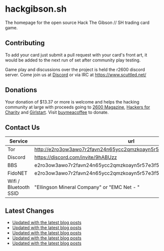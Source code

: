 # hackgibson.sh
The homepage for the open source Hack The Gibson // SH trading card game.


## Contributing

To add your card just submit a pull request with your card's front art, it would be added to the next run of set after community play testing.

Game play and discussions over the project is held the r2600 discord server. Come join us at [Discord](https://discord.com/invite/9hABUzz) or via IRC at https://www.scuttled.net/


## Donations

Your donation of $13.37 or more is welcome and helps the hacking community at large with proceeds going to [2600 Magazine](https://2600.com/), [Hackers for Charity](https://hackersforcharity.org) and [Girlstart](https://girlstart.org).  Visit [buymeacoffee](https://www.buymeacoffee.com/hackgibson.sh) to donate.


## Contact Us

Service | url
-|-
Tor | http://e2ro3ow3awo7r2favn24n65ycc2qmzkoayn5r57e3f56nvjwdcgg32ad.onion
Discord | https://discord.com/invite/9hABUzz
BBS | e2ro3ow3awo7r2favn24n65ycc2qmzkoayn5r57e3f56nvjwdcgg32ad.onion:23
FidoNET | e2ro3ow3awo7r2favn24n65ycc2qmzkoayn5r57e3f56nvjwdcgg32ad.onion:24554
Wifi / Bluetooth SSID | "Ellingson Mineral Company" or "EMC Net - <fidonet address>"

## Latest Changes
<!-- BLOG-POST-LIST:START -->
- [Updated with the latest blog posts](https://github.com/DFW2600/hackgibson.sh/commit/d608a569a3f020734462add218896292ba9ea6f3)
- [Updated with the latest blog posts](https://github.com/DFW2600/hackgibson.sh/commit/10a9d8f5ba8851e2d43bc8b9f8361d39fa2bff25)
- [Updated with the latest blog posts](https://github.com/DFW2600/hackgibson.sh/commit/ebe28c3b407c7a4b3cb3d5015b148cc80d9a8551)
- [Updated with the latest blog posts](https://github.com/DFW2600/hackgibson.sh/commit/b61b9d1c7323373e125c750ea159e36f7ed98b5f)
- [Updated with the latest blog posts](https://github.com/DFW2600/hackgibson.sh/commit/273ad7a7e6f373e41a26d06132ab60364ae43274)
<!-- BLOG-POST-LIST:END -->
